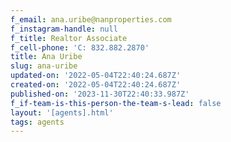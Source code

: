 ```yaml
---
f_email: ana.uribe@nanproperties.com
f_instagram-handle: null
f_title: Realtor Associate
f_cell-phone: 'C: 832.882.2870'
title: Ana Uribe
slug: ana-uribe
updated-on: '2022-05-04T22:40:24.687Z'
created-on: '2022-05-04T22:40:24.687Z'
published-on: '2023-11-30T22:40:33.987Z'
f_if-team-is-this-person-the-team-s-lead: false
layout: '[agents].html'
tags: agents
---
```



